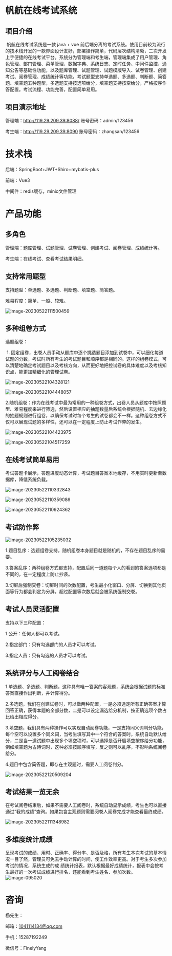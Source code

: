# 帆航在线考试系统

##  项目介绍

​     帆航在线考试系统是一款 java + vue 前后端分离的考试系统。使用目前较为流行的技术栈开发的一款界面设计友好，部署操作简单，代码层次结构清晰，二次开发上手便捷的在线考试平台。系统分为管理端和考生端，管理端集成了用户管理、角色管理、部门管理、菜单管理、数据字典、系统日志、定时任务、中间件监控、通知公告等基础性功能，以及题库管理、试题管理、试题模版导入、试卷管理、创建考试、阅卷管理、成绩统计等功能，考试题型支持单选题、多选题、判断题、简答题、填空题五种题型，多选题支持按选项给分，填空题支持按空给分，严格按序作答配置。考试流程、功能完善，配置简单易用。

## 项目演示地址

管理端：http://119.29.209.39:8088/   账号密码：admin/123456

考生端：http://119.29.209.39:8090   账号密码：zhangsan/123456

# 技术栈

后端：SpringBoot+JWT+Shiro+mybatis-plus

前端：Vue3

中间件：redis缓存，minio文件管理

# 产品功能

## 多角色

管理端：题库管理、试题管理、试卷管理、创建考试、阅卷管理、成绩统计等。

考生端：在线考试、查看考试结果明细。

## 支持常用题型

支持题型：单选题、多选题、判断题、填空题、简答题。

难易程度：简单、一般、较难。

![image-20230522111500459](https://github.com/yangfeng005/exam/blob/main/images/image-20230522111500459.png)

## 多种组卷方式

选题组卷：

​    1. 固定组卷，出卷人员手动从题库中逐个挑选题目添加到试卷中，可以细化每道试题的分数，考试时所有考生的考试题目和顺序都是相同的。这样的组卷模式，可以清楚地确定考试题目以及考核方向，从而更好地把控试卷的具体难度以及考核知识点，能更加精细化的管理试卷。

![image-20230522104328121](https://github.com/yangfeng005/exam/blob/main/images/image-20230522104328121.png)

![image-20230522104448057](https://github.com/yangfeng005/exam/blob/main/images/image-20230522104448057.png)

​     2.随机组卷：作为在线考试中最为常用的一种组卷方式，出卷人员从题库中按照题型、难易程度来进行筛选，然后设置相应的抽题数量后系统会根据随机、去边缘化的抽题规则进行组卷，以确保考试时每个考生的试卷都会不一样。这种组卷方式不仅可以展现试题的多样性，还可以在一定程度上防止考试作弊的发生。

![image-20230522104423975](https://github.com/yangfeng005/exam/blob/main/images/image-20230522104423975.png)

![image-20230522104517259](https://github.com/yangfeng005/exam/blob/main/images/image-20230522104517259.png)

## 在线考试简单易用

​      考试答题卡展示，答题进度动态计算，考试题目答案本地缓存，不用实时更新至数据库，降低系统负载。

![image-20230522110332843](https://github.com/yangfeng005/exam/blob/main/images/WX20230531-142903%402x.png)

![image-20230522110359086](https://github.com/yangfeng005/exam/blob/main/images/image-20230522110359086.png)

![image-20230522110924362](https://github.com/yangfeng005/exam/blob/main/images/image-20230522110924362.png)

## 考试防作弊

![image-20230522105235032](https://github.com/yangfeng005/exam/blob/main/images/image-20230522105235032.png)

1.题目乱序：选题组卷支持，随机组卷本身题目就是随机的，不存在题目乱序的需要。

3.答案乱序：两种组卷方式都支持，配置后同一道题每个人的看到的答案选项都是不同的，在一定程度上防止抄袭。

3.切屏后强制交卷：切屏时间的次数配置，考生最小化窗口、分屏、切换到其他页面等行为都会判定为分屏，超过配置等次数后就会被系统强制交卷。

## 考试⼈员灵活配置

支持以下三种配置：

1.公开：任何人都可以考试。

2.指定部门：只有勾选部门的人员才可以考试。

3.指定人员：只有勾选的人员才可以考试。

## 系统评分与人工阅卷结合

1.单选题、多选题、判断题，这种具有唯一答案的客观题，系统会根据试题的标准答案直接作出判断，并计算得分。

2.多选题，我们在创建试卷时，可以做两种配置，一是必须选定所有正确答案才算回答正确，获得本题的全部分数，二是可以设定漏选给分机制，按正确选项个数占比给出相应得分。

3.填空题，我们具有两种操作可以实现自动阅卷功能，一是支持同义词判分功能，每个空可以设置多个同义词，当考生填写其中一个符合的答案时，系统自动默认给分，二是当一道试题中出现多个填空项时，可以选择是否开启填空按序给分功能，例如填空题为古诗词时，这种必须按顺序填写，反之则可以乱序，不影响系统阅卷给分。

4.题目中包含简答题，即存在主观题时，需要人工阅卷判分。

![image-20230522120509204](https://github.com/yangfeng005/exam/blob/main/images/image-20230522120509204.png)

## 考试结果一览无余

在考试阅卷结束后，如果不需要人工阅卷时，系统自动显示成绩，考生也可以直接通过“我的成绩”查询。如果包含主观题则需要阅卷人阅卷完成才能查看最终成绩。

![image-20230522111348982](https://github.com/yangfeng005/exam/blob/main/images/image-20230522111348982.png)

## 多维度统计成绩
呈现考试的成绩、用时、正确率、得分率、是否及格，所有考生本次考试的基本情况一目了然，管理员可免去手动计算的时间，使工作效率更高。对于考生多次参加考试的情况，系统生成的成
绩统计报表，默认根据最好成绩统计，报表中会按考生最好的一次考试成绩进行排名，还能看到考生姓名、参加次数。
![image-095020](https://github.com/yangfeng005/exam/blob/main/images/WX20230602-095020@2x.png)


# 咨询

杨先生：

邮箱：[1041114134@qq.com](mailto:835487894@qq.com)

手机：15287192249

微信号：FinelyYang

